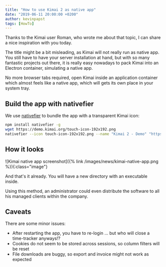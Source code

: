 ```yaml
---
title: "How to use Kimai 2 as native app"
date: "2019-06-11 20:00:00 +0200"
author: kevinpapst
tags: [HowTo]
---
```


Thanks to the Kimai user Roman, who wrote me about that topic, I can share a nice inspiration with you today. 

The title might be a bit misleading, as Kimai will not really run as native app.
You still have to have your server installation at hand, but with so many fantastic projects out there, 
it is really easy nowadays to pack Kimai into an Electron container, simulating a native app.

No more browser tabs required, open Kimai inside an application container which almost feels like a native app, 
which will gets its own place in your system tray.

## Build the app with nativefier 

We use [nativefier](https://github.com/jiahaog/nativefier) to bundle the app with a transparent Kimai icon: 

```bash
npm install nativefier -g
wget https://demo.kimai.org/touch-icon-192x192.png
nativefier --icon touch-icon-192x192.png --name "Kimai 2 - Demo" "https://demo.kimai.org/" --disable-dev-tools
``` 

## How it looks

![Kimai native app screenshot]({% link /images/news/kimai-native-app.png %}){:class="image"}

And that's it already. You will have a new directory with an executable inside.

Using this method, an administrator could even distribute the software to all his managed clients within the company.

## Caveats

There are some minor issues: 
- After restarting the app, you have to re-login ... but who will close a time-tracker anyways!?
- Cookies do not seem to be stored across sessions, so column filters will be reset
- File downloads are buggy, so export and invoice might not work as expected
